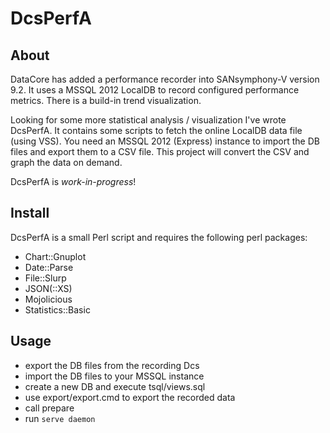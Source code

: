 DcsPerfA
========

About
-----

DataCore has added a performance recorder into SANsymphony-V version 9.2. It
uses a MSSQL 2012 LocalDB to record configured performance metrics. There
is a build-in trend visualization.

Looking for some more statistical analysis / visualization I've wrote DcsPerfA.
It contains some scripts to fetch the online LocalDB data file (using VSS). You
need an MSSQL 2012 (Express) instance to import the DB files and export them
to a CSV file. This project will convert the CSV and graph the data on demand.

DcsPerfA is *work-in-progress*!


Install
-------

DcsPerfA is a small Perl script and requires the following perl packages:
* Chart::Gnuplot
* Date::Parse
* File::Slurp
* JSON(::XS)
* Mojolicious
* Statistics::Basic

Usage
-----

* export the DB files from the recording Dcs
* import the DB files to your MSSQL instance
* create a new DB and execute tsql/views.sql
* use export/export.cmd to export the recorded data
* call prepare
* run `serve daemon`
